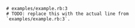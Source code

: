     # examples/example.rb:3
    # TODO: replace this with the actual line from `examples/example.rb:3`.

